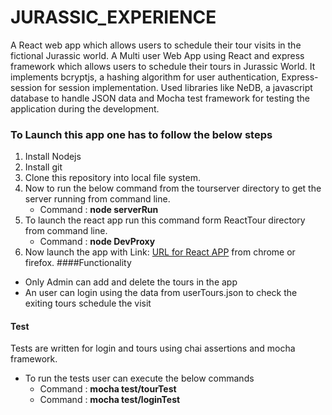 # JURASSIC_EXPERIENCE
A React web app which allows users to schedule their tour visits in the fictional Jurassic world.
A Multi user Web App using React and express framework which allows users to schedule their tours in Jurassic World. It implements bcryptjs, a hashing algorithm for user authentication, Express-session for session implementation. Used libraries like NeDB, a javascript database to handle JSON data and Mocha test framework for testing the application during the development.
### To Launch this app one has to follow the below steps
1. Install Nodejs
2. Install git
3. Clone this repository into local file system.
4. Now to run the below command from the tourserver directory to get the server running from command line.
    * Command : **node serverRun**
5. To launch the react app run this command form ReactTour directory from command line.
    * Command : **node DevProxy**
6. Now launch the app with  Link: [URL for React APP](http://localhost:1234/) from chrome or firefox.
####Functionality
* Only Admin can add and delete the tours in the app
* An user can login using the data from userTours.json to check the exiting tours schedule the visit

#### Test
Tests are written for login and tours using chai assertions and mocha framework.
* To run the tests user can execute the below commands
    * Command : **mocha test/tourTest**
    * Command : **mocha test/loginTest**
